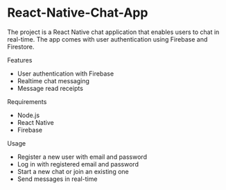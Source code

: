 # React-Native-Chat-App
The project is a React Native chat application that enables users to chat in real-time. The app comes with user authentication using Firebase and Firestore.

Features
- User authentication with Firebase
- Realtime chat messaging
- Message read receipts

Requirements
- Node.js
- React Native
- Firebase

Usage
- Register a new user with email and password
- Log in with registered email and password
- Start a new chat or join an existing one
- Send messages in real-time
